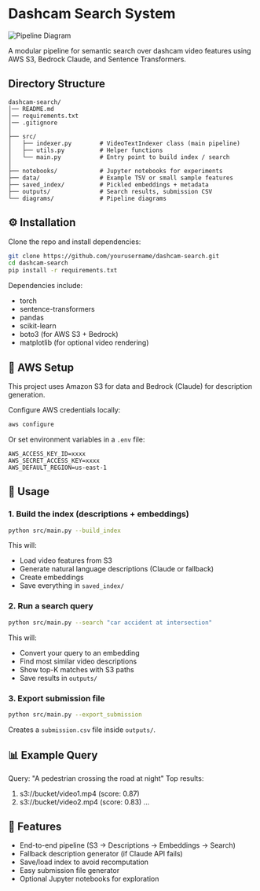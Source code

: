 # Dashcam Search System

![Pipeline Diagram](diagrams/pipeline.png)

A modular pipeline for semantic search over dashcam video features using AWS S3, Bedrock Claude, and Sentence Transformers.

## Directory Structure
```
dashcam-search/
│── README.md
│── requirements.txt
│── .gitignore
│
├── src/
│   ├── indexer.py        # VideoTextIndexer class (main pipeline)
│   ├── utils.py          # Helper functions
│   └── main.py           # Entry point to build index / search
│
├── notebooks/            # Jupyter notebooks for experiments
├── data/                 # Example TSV or small sample features
├── saved_index/          # Pickled embeddings + metadata
├── outputs/              # Search results, submission CSV
└── diagrams/             # Pipeline diagrams
```

## ⚙️ Installation
Clone the repo and install dependencies:
```bash
git clone https://github.com/yourusername/dashcam-search.git
cd dashcam-search
pip install -r requirements.txt
```
Dependencies include:
- torch
- sentence-transformers
- pandas
- scikit-learn
- boto3 (for AWS S3 + Bedrock)
- matplotlib (for optional video rendering)

## 🔑 AWS Setup
This project uses Amazon S3 for data and Bedrock (Claude) for description generation.

Configure AWS credentials locally:
```bash
aws configure
```
Or set environment variables in a `.env` file:
```
AWS_ACCESS_KEY_ID=xxxx
AWS_SECRET_ACCESS_KEY=xxxx
AWS_DEFAULT_REGION=us-east-1
```

## 🚀 Usage
### 1. Build the index (descriptions + embeddings)
```bash
python src/main.py --build_index
```
This will:
- Load video features from S3
- Generate natural language descriptions (Claude or fallback)
- Create embeddings
- Save everything in `saved_index/`

### 2. Run a search query
```bash
python src/main.py --search "car accident at intersection"
```
This will:
- Convert your query to an embedding
- Find most similar video descriptions
- Show top-K matches with S3 paths
- Save results in `outputs/`

### 3. Export submission file
```bash
python src/main.py --export_submission
```
Creates a `submission.csv` file inside `outputs/`.

## 📊 Example Query
Query: "A pedestrian crossing the road at night"
Top results:
1. s3://bucket/video1.mp4  (score: 0.87)
2. s3://bucket/video2.mp4  (score: 0.83)
...

## 📌 Features
- End-to-end pipeline (S3 → Descriptions → Embeddings → Search)
- Fallback description generator (if Claude API fails)
- Save/load index to avoid recomputation
- Easy submission file generator
- Optional Jupyter notebooks for exploration
